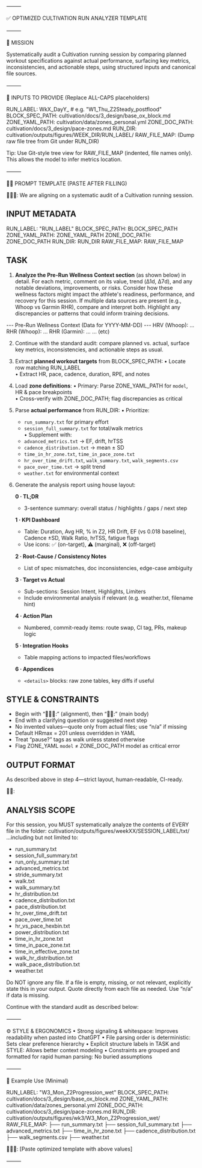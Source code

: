 ⸻

✅ OPTIMIZED CULTIVATION RUN ANALYZER TEMPLATE

⸻

🧠 MISSION

Systematically audit a Cultivation running session by comparing planned workout specifications against actual performance, surfacing key metrics, inconsistencies, and actionable steps, using structured inputs and canonical file sources.

⸻

📇 INPUTS TO PROVIDE (Replace ALL-CAPS placeholders)

RUN_LABEL:           WkX_DayY_<descriptor>       # e.g. "W1_Thu_Z2Steady_postflood"
BLOCK_SPEC_PATH:     cultivation/docs/3_design/base_ox_block.md
ZONE_YAML_PATH:      cultivation/data/zones_personal.yml
ZONE_DOC_PATH:       cultivation/docs/3_design/pace-zones.md
RUN_DIR:             cultivation/outputs/figures/WEEK_DIR/RUN_LABEL/
RAW_FILE_MAP:        (Dump raw file tree from Git under RUN_DIR)

Tip: Use Git-style tree view for RAW_FILE_MAP (indented, file names only). This allows the model to infer metrics location.

⸻

🧞‍♂️ PROMPT TEMPLATE (PASTE AFTER FILLING)

🧙🏾‍♂️: We are aligning on a systematic audit of a Cultivation running session.

INPUT METADATA
--------------
RUN_LABEL: "RUN_LABEL"
BLOCK_SPEC_PATH: BLOCK_SPEC_PATH
ZONE_YAML_PATH:  ZONE_YAML_PATH
ZONE_DOC_PATH:   ZONE_DOC_PATH
RUN_DIR:         RUN_DIR
RAW_FILE_MAP:
RAW_FILE_MAP

TASK
----
1. **Analyze the Pre-Run Wellness Context section** (as shown below) in detail. For each metric, comment on its value, trend (Δ1d, Δ7d), and any notable deviations, improvements, or risks. Consider how these wellness factors might impact the athlete's readiness, performance, and recovery for this session. If multiple data sources are present (e.g., Whoop vs Garmin RHR), compare and interpret both. Highlight any discrepancies or patterns that could inform training decisions.

--- Pre-Run Wellness Context (Data for YYYY-MM-DD) ---
   HRV (Whoop): ...
   RHR (Whoop): ...
   RHR (Garmin): ...
   ... (etc)

2. Continue with the standard audit: compare planned vs. actual, surface key metrics, inconsistencies, and actionable steps as usual.

3. Extract **planned workout targets** from BLOCK_SPEC_PATH:
   • Locate row matching RUN_LABEL  
   • Extract HR, pace, cadence, duration, RPE, and notes  

4. Load **zone definitions**:
   • Primary: Parse ZONE_YAML_PATH for `model`, HR & pace breakpoints  
   • Cross-verify with ZONE_DOC_PATH; flag discrepancies as critical  

5. Parse **actual performance** from RUN_DIR:
   • Prioritize:  
     - `run_summary.txt` for primary effort  
     - `session_full_summary.txt` for total/walk metrics  
   • Supplement with:  
     - `advanced_metrics.txt` → EF, drift, hrTSS  
     - `cadence_distribution.txt` → mean ± SD  
     - `time_in_hr_zone.txt`, `time_in_pace_zone.txt`  
     - `hr_over_time_drift.txt`, `walk_summary.txt`, `walk_segments.csv`  
     - `pace_over_time.txt` → split trend  
     - `weather.txt` for environmental context  

6. Generate the analysis report using house layout:

   **0 · TL;DR**  
   - 3-sentence summary: overall status / highlights / gaps / next step  

   **1 · KPI Dashboard**  
   - Table: Duration, Avg HR, % in Z2, HR Drift, EF (vs 0.018 baseline), Cadence ±SD, Walk Ratio, hrTSS, fatigue flags  
   - Use icons: ✅ (on-target), ⚠️ (marginal), ❌ (off-target)  

   **2 · Root-Cause / Consistency Notes**  
   - List of spec mismatches, doc inconsistencies, edge-case ambiguity  

   **3 · Target vs Actual**  
   - Sub-sections: Session Intent, Highlights, Limiters  
   - Include environmental analysis if relevant (e.g. weather.txt, filename hint)  

   **4 · Action Plan**  
   - Numbered, commit-ready items: route swap, CI tag, PRs, makeup logic  

   **5 · Integration Hooks**  
   - Table mapping actions to impacted files/workflows  

   **6 · Appendices**  
   - `<details>` blocks: raw zone tables, key diffs if useful  

STYLE & CONSTRAINTS
-------------------
* Begin with “🧙🏾‍♂️:” (alignment), then “🏃‍♂️:” (main body)  
* End with a clarifying question or suggested next step  
* No invented values—quote only from actual files; use “n/a” if missing  
* Default HRmax = 201 unless overridden in YAML  
* Treat “pause?” tags as walk unless stated otherwise  
* Flag ZONE_YAML `model` ≠ ZONE_DOC_PATH model as critical error  

OUTPUT FORMAT
-------------
As described above in step 4—strict layout, human-readable, CI-ready.

🏃‍♂️:

ANALYSIS SCOPE
--------------
For this session, you MUST systematically analyze the contents of EVERY file in the folder:
  cultivation/outputs/figures/weekXX/SESSION_LABEL/txt/
...including but not limited to:
  - run_summary.txt
  - session_full_summary.txt
  - run_only_summary.txt
  - advanced_metrics.txt
  - stride_summary.txt
  - walk.txt
  - walk_summary.txt
  - hr_distribution.txt
  - cadence_distribution.txt
  - pace_distribution.txt
  - hr_over_time_drift.txt
  - pace_over_time.txt
  - hr_vs_pace_hexbin.txt
  - power_distribution.txt
  - time_in_hr_zone.txt
  - time_in_pace_zone.txt
  - time_in_effective_zone.txt
  - walk_hr_distribution.txt
  - walk_pace_distribution.txt
  - weather.txt

Do NOT ignore any file. If a file is empty, missing, or not relevant, explicitly state this in your output. Quote directly from each file as needed. Use “n/a” if data is missing.

Continue with the standard audit as described below:

⸻

⚙️ STYLE & ERGONOMICS
	•	Strong signaling & whitespace: Improves readability when pasted into ChatGPT
	•	File parsing order is deterministic: Sets clear preference hierarchy
	•	Explicit structure labels in TASK and STYLE: Allows better context modeling
	•	Constraints are grouped and formatted for rapid human parsing: No buried assumptions

⸻

🧩 Example Use (Minimal)

RUN_LABEL: "W3_Mon_Z2Progression_wet"
BLOCK_SPEC_PATH: cultivation/docs/3_design/base_ox_block.md
ZONE_YAML_PATH:  cultivation/data/zones_personal.yml
ZONE_DOC_PATH:   cultivation/docs/3_design/pace-zones.md
RUN_DIR:         cultivation/outputs/figures/wk3/W3_Mon_Z2Progression_wet/
RAW_FILE_MAP:
├── run_summary.txt
├── session_full_summary.txt
├── advanced_metrics.txt
├── time_in_hr_zone.txt
├── cadence_distribution.txt
├── walk_segments.csv
├── weather.txt

🧙🏾‍♂️: [Paste optimized template with above values]

⸻
